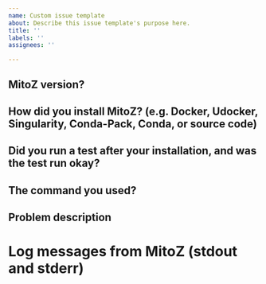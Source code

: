 ```yaml
---
name: Custom issue template
about: Describe this issue template's purpose here.
title: ''
labels: ''
assignees: ''

---
```


## MitoZ version?

## How did you install MitoZ? (e.g. Docker, Udocker, Singularity, Conda-Pack, Conda, or source code)

## Did you run a test after your installation, and was the test run okay?

## The command you used?

## Problem description

# Log messages from MitoZ (stdout and stderr)
